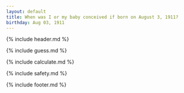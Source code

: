 ```yaml
---
layout: default
title: When was I or my baby conceived if born on August 3, 1911?
birthday: Aug 03, 1911
---
```


{% include header.md %}

{% include guess.md %}

{% include calculate.md %}

{% include safety.md %}

{% include footer.md %}



